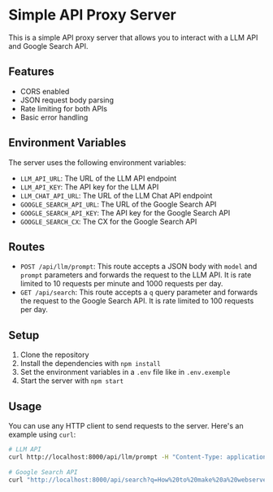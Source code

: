 # Simple API Proxy Server

This is a simple API proxy server that allows you to interact with a LLM API and Google Search API.

## Features

- CORS enabled
- JSON request body parsing
- Rate limiting for both APIs
- Basic error handling

## Environment Variables

The server uses the following environment variables:

- `LLM_API_URL`: The URL of the LLM API endpoint
- `LLM_API_KEY`: The API key for the LLM API
- `LLM_CHAT_API_URL`: The URL of the LLM Chat API endpoint
- `GOOGLE_SEARCH_API_URL`: The URL of the Google Search API
- `GOOGLE_SEARCH_API_KEY`: The API key for the Google Search API
- `GOOGLE_SEARCH_CX`: The CX for the Google Search API

## Routes

- `POST /api/llm/prompt`: This route accepts a JSON body with `model` and `prompt` parameters and forwards the request to the LLM API. It is rate limited to 10 requests per minute and 1000 requests per day.
- `GET /api/search`: This route accepts a `q` query parameter and forwards the request to the Google Search API. It is rate limited to 100 requests per day.

## Setup

1. Clone the repository
2. Install the dependencies with `npm install`
3. Set the environment variables in a `.env` file like in `.env.exemple`
4. Start the server with `npm start`

## Usage

You can use any HTTP client to send requests to the server. Here's an example using `curl`:

```bash
# LLM API
curl http://localhost:8000/api/llm/prompt -H "Content-Type: application/json" -d '{"model": "Meta-Llama-3-8B-Instruct", "prompt": "How to save the world?"}'
  
# Google Search API
curl "http://localhost:8000/api/search?q=How%20to%20make%20a%20webserver%20in%20Rust?"